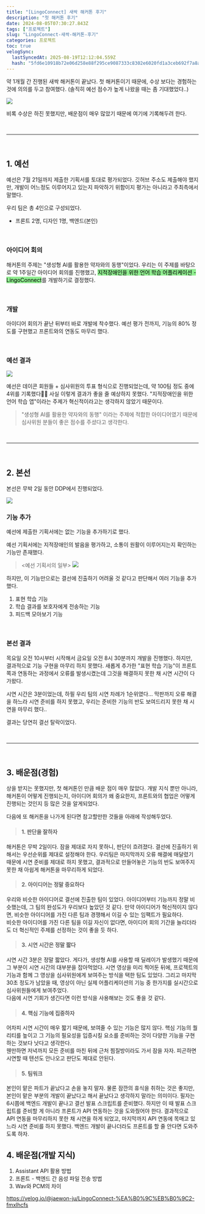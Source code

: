 ```yaml
---
title: "[LingoConnect] 새싹 해커톤 후기"
description: "첫 해커톤 후기"
date: 2024-08-05T07:30:27.843Z
tags: ["프로젝트"]
slug: "LingoConnect-새싹-해커톤-후기"
categories: 프로젝트
toc: true
velogSync:
  lastSyncedAt: 2025-08-19T12:12:04.559Z
  hash: "5fd6e10918b72e06d258e88f295ce9087333c8302e6020fd1a3ceb692f7a8a9f"
---
```


약 1개월 간 진행된 새싹 해커톤이 끝났다.
첫 해커톤이기 때문에, 수상 보다는 경험하는 것에 의의를 두고 참여했다.
(솔직히 예선 점수가 높게 나왔을 때는 좀 기대했었다..)

![](/assets/posts/db0afccc3b62643f9b3bfe93ae1ca145cbcafa969db55582ac5bf6091f037152.png)

비록 수상은 하진 못했지만, 배운점이 매우 많았기 때문에 여기에 기록해두려 한다.

<br>

---

<br>

## 1. 예선
예선은 7월 21일까지 제출한 기획서를 토대로 평가되었다.
깃허브 주소도 제출해야 했지만, 개발이 어느정도 이루어지고 있는지 파악하기 위함이지 평가는 아니라고 주최측에서 말했다.

우리 팀은 총 4인으로 구성되었다.
- 프론트 2명, 디자인 1명, 백엔드(본인)

<br>

### 아이디어 회의
해커톤의 주제는 "생성형 AI를 활용한 약자와의 동행"이었다.
우리는 이 주제를 바탕으로 약 1주일간 아이디어 회의를 진행했고, <span style = "background-color: lightgreen; color:black">지적장애인을 위한 언어 학습 어플리케이션 - LingoConnect</span>를 개발하기로 결정했다.

<br>

### 개발
아이디어 회의가 끝난 뒤부터 바로 개발에 착수했다.
예선 평가 전까지, 기능의 80% 정도를 구현했고 프론트와의 연동도 마무리 했다.

<br>

### 예선 결과
![](/assets/posts/4e0e5e2f5cb3e2e4b129fa074455a0f3e22c80da36bf9a0a0cd4d9faefaa601c.png)

예선은 데이콘 회원들 + 심사위원의 투표 형식으로 진행되었는데, 약 100팀 정도 중에 4위를 기록했다🎉🎉
사실 이렇게 결과가 좋을 줄 예상하지 못했다.
"지적장애인을 위한 언어 학습 앱"이라는 주제가 혁신적이라고는 생각하지 않았기 때문이다.

>"생성형 AI를 활용한 약자와의 동행" 이라는 주제에 적합한 아이디어였기 때문에 심사위원 분들이 좋은 점수를 주셨다고 생각한다.

<br>

---

<br>

## 2. 본선
본선은 무박 2일 동안 DDP에서 진행되었다.

![](/assets/posts/d8a050e162cd840e33b805c041d3a2d6f624e73ced5817c232be9577d30fe4d5.jpeg)
<br>

### 기능 추가
예선에 제출한 기획서에는 없는 기능을 추가하기로 했다.

예선 기획서에는 지적장애인의 발음을 평가하고, 소통이 원활이 이루어지는지 확인하는 기능만 존재했다.
><예선 기획서의 일부>
![](/assets/posts/29aaa9c17e1ff7e64057d71f3b8abc9d83b60337bd850ac1b8de948c34762c9d.png)


하지만, 이 기능만으로는 결선에 진출하기 어려울 것 같다고 판단해서 여러 기능을 추가했다.

1. 표현 학습 기능
2. 학습 결과를 보호자에게 전송하는 기능
3. 피드백 모아보기 기능

<br>

### 본선 결과
목요일 오전 10시부터 시작해서 금요일 오전 8시 30분까지 개발을 진행했다.
하지만, 결과적으로 기능 구현을 마무리 하지 못했다.
새롭게 추가한 "표현 학습 기능"이 프론트쪽과 연동하는 과정에서 오류를 발생시켰는데 그것을 해결하지 못한 채 시연 시간이 다가왔다.

시연 시간은 3분이었는데, 하필 우리 팀의 시연 차례가 1순위였다...
막판까지 오류 해결을 하느라 시연 준비를 하지 못했고, 우리는 준비한 기능의 반도 보여드리지 못한 채 시연을 마무리 했다..

결과는 당연히 결선 탈락이었다.

<br>

---

<br>


## 3. 배운점(경험)
상을 받지는 못했지만, 첫 해커톤인 만큼 배운 점이 매우 많았다.
개발 지식 뿐만 아니라, 해커톤이 어떻게 진행되는지, 아이디어 회의가 왜 중요한지, 프론트와의 협업은 어떻게 진행되는 것인지 등 많은 것을 알게되었다.

다음에 또 해커톤을 나가게 된다면 참고할만한 것들을 아래에 작성해두었다.

> #### 1. 판단을 잘하자
해커톤은 무박 2일이다. 
잠을 제대로 자지 못하니, 판단이 흐려졌다.
결선에 진출하기 위해서는 우선순위를 제대로 설정해야 한다.
우리팀은 마지막까지 오류 해결에 매달렸기 때문에 시연 준비를 제대로 하지 못했고, 결과적으로 만들어놓은 기능의 반도 보여주지 못한 채 아쉽게 해커톤을 마무리하게 되었다.

> #### 2. 아이디어는 정말 중요하다
우리와 비슷한 아이디어로 결선에 진출한 팀이 있었다.
아이디어부터 기능까지 정말 비슷했는데, 그 팀의 완성도가 우리보다 높았던 것 같다.
만약 아이디어가 혁신적이지 않다면, 비슷한 아이디어를 가진 다른 팀과 경쟁해서 이길 수 있는 임팩트가 필요하다.<br>
비슷한 아이디어를 가진 다른 팀을 이길 자신이 없다면, 아이디어 회의 기간을 늘리더라도 더 혁신적인 주제를 선정하는 것이 좋을 듯 하다.

> #### 3. 시연 시간은 정말 짧다
시연 시간 3분은 정말 짧았다.
게다가, 생성형 AI를 사용할 때 딜레이가 발생했기 때문에 그 부분이 시연 시간의 대부분을 잡아먹었다.
시연 영상을 미리 찍어둔 뒤에, 프로젝트의 기능과 함께 그 영상을 심사위원에게 보여주는 방식을 택한 팀도 있었다. 그리고 마지막 30초 정도가 남았을 때, 영상이 아닌 실제 어플리케이션의 기능 중 한가지를 실시간으로 심사위원들에게 보여주었다.<br>
다음에 시연 기회가 생긴다면 이런 방식을 사용해보는 것도 좋을 것 같다.

> #### 4. 핵심 기능에 집중하자
어차피 시연 시간이 매우 짧기 때문에, 보여줄 수 있는 기능은 많지 않다.
핵심 기능의 퀄리티를 높이고 그 기능의 필요성을 입증시킬 요소를 준비하는 것이 다양한 기능을 구현하는 것보다 낫다고 생각한다.<br>
웬만하면 저녁까지 모든 준비를 마친 뒤에 근처 찜질방이라도 가서 잠을 자자.
피곤하면 시연할 때 텐션도 안나오고 판단도 제대로 안된다.

> #### 5. 팀워크
본인이 맡은 파트가 끝났다고 손을 놓지 말자. 
물론 잠깐의 휴식을 취하는 것은 좋지만, 본인이 맡은 부분의 개발이 끝났다고 해서 끝났다고 생각하지 말라는 의미이다.
필자는 6시쯤에 백엔드 개발이 끝나고 결선 발표 스크립트를 준비했다.
하지만 이 때 발표 스크립트를 준비할 게 아니라 프론트가 API 연동하는 것을 도와줬어야 한다.
결과적으로 API 연동을 마무리하지 못한 채 시연을 하게 되었고, 마지막까지 API 연동에 목매고 있느라 시연 준비를 하지 못했다.
백엔드 개발이 끝나더라도 프론트를 할 줄 안다면 도와주도록 하자.





## 4. 배운점(개발 지식)


1. Assistant API 활용 방법
2. 프론트 - 백엔드 간 음성 파일 전송 방법
3. Wav와 PCM의 차이

https://velog.io/@jaewon-ju/LingoConnect-%EA%B0%9C%EB%B0%9C2-fmxlhcfs
